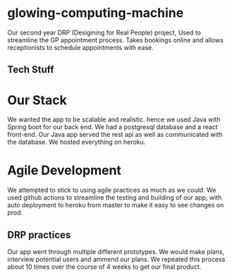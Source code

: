 # glowing-computing-machine

Our second year DRP (Desigining for Real People) project, Used to streamline the GP appointment process. Takes bookings online and allows receptionists to schedule appointments with ease. 

## Tech Stuff
# Our Stack
We wanted the app to be scalable and realistic. hence we used Java with Spring boot for our back end. We had a postgresql database and a react front-end. Our Java app served the rest api as well as communicated with the database. We hosted everything on heroku. 

# Agile Development
We attempted to stick to using agile practices as much as we could. We used github actions to streamline the testing and building of our app, with auto deployment to heroku from master to make it easy to see changes on prod.

## DRP practices
Our app went through multiple different prototypes. We would make plans, interview potential users and ammend our plans. We repeated this process about 10 times over the course of 4 weeks to get our final product.
